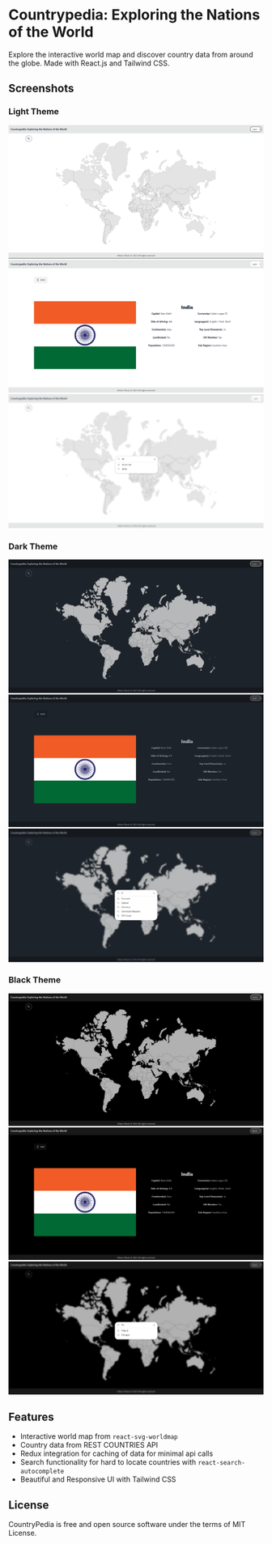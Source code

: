# Countrypedia: Exploring the Nations of the World

Explore the interactive world map and discover country data from around the globe. Made with React.js and Tailwind CSS.

## Screenshots

### Light Theme
![alt-1](images/light_theme/World_Map.png)
![alt-2](images/light_theme/Country_Page.png)
![alt-3](images/light_theme/Search_Popup.png)

### Dark Theme
![alt-1](images/dark_theme/World_Map.png)
![alt-2](images/dark_theme/Country_Page.png)
![alt-3](images/dark_theme/Search_Popup.png)

### Black Theme
![alt-1](images/black_theme/World_Map.png)
![alt-2](images/black_theme/Country_Page.png)
![alt-3](images/black_theme/Search_Popup.png)

## Features
- Interactive world map from `react-svg-worldmap`
- Country data from REST COUNTRIES API
- Redux integration for caching of data for minimal api calls
- Search functionality for hard to locate countries with `react-search-autocomplete`
- Beautiful and Responsive UI with Tailwind CSS

## License
CountryPedia is free and open source software under the terms of MIT License.